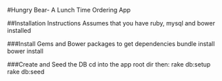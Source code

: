 #Hungry Bear- A Lunch Time Ordering App

##Installation Instructions
Assumes that you have ruby, mysql and bower installed

###Install Gems and Bower packages to get dependencies
bundle install
bower install

###Create and Seed the DB
cd into the app root dir
then:
  rake db:setup
  rake db:seed
